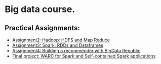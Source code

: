 # Big data course.

## Practical Assignments:
- [Assignment2: Hadoop: HDFS and Map Reduce](https://github.com/rubigdata/bigdata-blog-2019-oliversion)
- [Assignment3: Spark: RDDs and Dataframes](https://rubigdata.github.io/spark-2019-oliversion/)
- [Assignment4: Building a recommender with BigData Republic](https://github.com/rubigdata/cc-2019-oliversion)
- [Final project: WARC for Spark and Self-contained Spark applications](https://github.com/rubigdata/cc-2019-oliversion)

